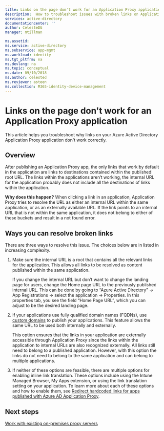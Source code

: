 ```yaml
---
title: Links on the page don't work for an Application Proxy application | Microsoft Docs
description:  How to troubleshoot issues with broken links on Application Proxy applications you have integrated with Azure AD
services: active-directory
documentationcenter: ''
author: CelesteDG
manager: mtillman

ms.assetid: 
ms.service: active-directory
ms.subservice: app-mgmt
ms.workload: identity
ms.tgt_pltfrm: na
ms.devlang: na
ms.topic: conceptual
ms.date: 09/10/2018
ms.author: celested
ms.reviewer: asteen
ms.collection: M365-identity-device-management
---
```


# Links on the page don't work for an Application Proxy application

This article helps you troubleshoot why links on your Azure Active Directory Application Proxy application don't work correctly.

## Overview 
After publishing an Application Proxy app, the only links that work by default in the application are links to destinations contained within the published root URL. The links within the applications aren’t working, the internal URL for the application probably does not include all the destinations of links within the application.

**Why does this happen?** When clicking a link in an application, Application Proxy tries to resolve the URL as either an internal URL within the same application, or as an externally available URL. If the link points to an internal URL that is not within the same application, it does not belong to either of these buckets and result in a not found error.

## Ways you can resolve broken links

There are three ways to resolve this issue. The choices below are in listed in increasing complexity.

1.  Make sure the internal URL is a root that contains all the relevant links for the application. This allows all links to be resolved as content published within the same application.

    If you change the internal URL but don’t want to change the landing page for users, change the Home page URL to the previously published internal URL. This can be done by going to “Azure Active Directory” -&gt; App Registrations -&gt; select the application -&gt; Properties. In this properties tab, you see the field “Home Page URL”, which you can adjust to be the desired landing page.

2.  If your applications use fully qualified domain names (FQDNs), use [custom domains](application-proxy-configure-custom-domain.md) to publish your applications. This feature allows the same URL to be used both internally and externally.

    This option ensures that the links in your application are externally accessible through Application Proxy since the links within the application to internal URLs are also recognized externally. All links still need to belong to a published application. However, with this option the links do not need to belong to the same application and can belong to multiple applications.

3.  If neither of these options are feasible, there are multiple options for enabling inline link translation. These options include using the Intune Managed Browser, My Apps extension, or using the link translation setting on your application. To learn more about each of these options and how to enable them, see [Redirect hardcoded links for apps published with Azure AD Application Proxy](application-proxy-configure-hard-coded-link-translation.md).

## Next steps
[Work with existing on-premises proxy servers](application-proxy-configure-connectors-with-proxy-servers.md)

